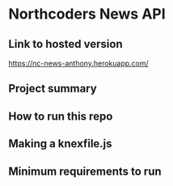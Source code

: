 # Northcoders News API

## Link to hosted version

https://nc-news-anthony.herokuapp.com/

## Project summary

## How to run this repo

## Making a knexfile.js

## Minimum requirements to run
